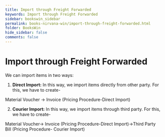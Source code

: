 ```yaml
---
title: Import through Freight Forwarded
keywords: Import through Freight Forwarded
sidebar: bookswin_sidebar
permalink: books-nirvana-win/import-through-freight-forwarded.html
folder: BooksWin
hide_sidebar: false
comments: false
---
```


# Import through Freight Forwarded

We can import items in two ways:

1. **Direct Import:** In this way, we import items directly from other party. For this, we have to create-

Material Voucher -> Invoice (Pricing Procedure-Direct Import)

2. **Courier Import:** In this way, we import items through third party. For this, we have to create-

Material Voucher-> Invoice (Pricing Procedure-Direct Import)->Third Party Bill (Pricing Procedure- Courier Import)
